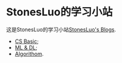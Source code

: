 # StonesLuo的学习小站

这是StonesLuo的学习小站[StonesLuo's Blogs](https://github.com/StonesLuo/stonesluo.github.io).

* [CS Basic](https://stonesluo.github.io);
* [ML & DL](https://stonesluo-ml.github.io);
* [Algorithom](https://stonesluo-algor.github.io).


